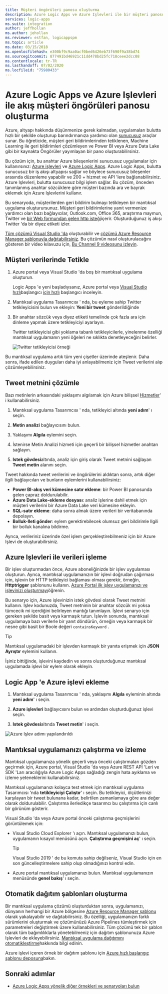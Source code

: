 ```yaml
---
title: Müşteri öngörüleri panosu oluşturma
description: Azure Logic Apps ve Azure Işlevleri ile bir müşteri panosu oluşturarak müşteri geri bildirimlerini, sosyal medya verilerini ve daha fazlasını yönetin
services: logic-apps
ms.suite: integration
author: jeffhollan
ms.author: jehollan
ms.reviewer: estfan, logicappspm
ms.topic: article
ms.date: 03/15/2018
ms.openlocfilehash: e300bf9c9aa0acf0bed6426eb73f690f9a38bd74
ms.sourcegitcommit: 877491bd46921c11dd478bd25fc718ceee2dcc08
ms.contentlocale: tr-TR
ms.lasthandoff: 07/02/2020
ms.locfileid: "75980433"
---
```

# <a name="create-a-streaming-customer-insights-dashboard-with-azure-logic-apps-and-azure-functions"></a>Azure Logic Apps ve Azure Işlevleri ile akış müşteri öngörüleri panosu oluşturma

Azure, altyapı hakkında düşünmenize gerek kalmadan, uygulamaları bulutta hızlı bir şekilde oluşturup barındırmanıza yardımcı olan [sunucusuz](https://azure.microsoft.com/solutions/serverless/) araçlar sunar. Bu öğreticide, müşteri geri bildirimlerinden tetiklenen, Machine Learning ile geri bildirimleri çözümleyen ve Power BI veya Azure Data Lake gibi bir kaynakta Öngörüler yayımlayan bir pano oluşturabilirsiniz.

Bu çözüm için, bu anahtar Azure bileşenlerini sunucusuz uygulamalar için kullanırsınız: [Azure işlevleri](https://azure.microsoft.com/services/functions/) ve [Azure Logic Apps](https://azure.microsoft.com/services/logic-apps/).
Azure Logic Apps, bulutta sunucusuz bir iş akışı altyapısı sağlar ve böylece sunucusuz bileşenler arasında düzenleme yapabilir ve 200 + hizmet ve API 'lere bağlanabilirsiniz. Azure Işlevleri, bulutta sunucusuz bilgi işlem sağlar. Bu çözüm, önceden tanımlanmış anahtar sözcüklere göre müşteri bazında ara ve bayrak eklemek için Azure Işlevlerini kullanır.

Bu senaryoda, müşterilerden geri bildirim bulmayı tetikleyen bir mantıksal uygulama oluşturursunuz. Müşteri geri bildirimlerine yanıt vermenize yardımcı olan bazı bağlayıcılar, Outlook.com, Office 365, araştırma maymun, Twitter ve [bir Web formundan gelen http isteği](https://blogs.msdn.microsoft.com/logicapps/2017/01/30/calling-a-logic-app-from-an-html-form/)içerir. Oluşturduğunuz iş akışı Twitter 'da bir diyez etiketi izler.

[Tüm çözümü Visual Studio 'da](../logic-apps/quickstart-create-logic-apps-with-visual-studio.md) oluşturabilir ve [çözümü Azure Resource Manager şablonuyla dağıtabilirsiniz](../logic-apps/logic-apps-deploy-azure-resource-manager-templates.md). Bu çözümün nasıl oluşturulacağını gösteren bir video kılavuzu için, [Bu Channel 9 videosunu izleyin](https://aka.ms/logicappsdemo). 

## <a name="trigger-on-customer-data"></a>Müşteri verilerinde Tetikle

1. Azure portal veya Visual Studio 'da boş bir mantıksal uygulama oluşturun. 

   Logic Apps 'e yeni başladıysanız, Azure portal veya [Visual Studio hızlı](../logic-apps/quickstart-create-logic-apps-with-visual-studio.md)başlangıcı [için hızlı](../logic-apps/quickstart-create-first-logic-app-workflow.md) başlangıcı inceleyin.

2. Mantıksal uygulama Tasarımcısı ' nda, bu eyleme sahip Twitter tetikleyicisini bulun ve ekleyin: **Yeni bir tweet** gönderildiğinde

3. Bir anahtar sözcük veya diyez etiketi temelinde çok fazla ara için dinleme yapmak üzere tetikleyiciyi ayarlayın.

   Twitter tetikleyicisi gibi yoklama tabanlı tetikleyicilerle, yinelenme özelliği mantıksal uygulamanın yeni öğeleri ne sıklıkta denetleyeceğini belirler.

   ![Twitter tetikleyicisi örneği][1]

Bu mantıksal uygulama artık tüm yeni çişetler üzerinde ateşlenir. Daha sonra, ifade edilen duyguları daha iyi anlayabilmeniz için Tweet verilerini alıp çözümleyebilirsiniz. 

## <a name="analyze-tweet-text"></a>Tweet metnini çözümle

Bazı metinlerin arkasındaki yaklaşımı algılamak için Azure bilişsel [Hizmetler](https://azure.microsoft.com/services/cognitive-services/)' i kullanabilirsiniz.

1. Mantıksal uygulama Tasarımcısı ' nda, tetikleyici altında **yeni adım**' ı seçin.

2. **Metin analizi** bağlayıcısını bulun.

3. Yaklaşımı **Algıla** eylemini seçin.

4. İstenirse Metin Analizi hizmeti için geçerli bir bilişsel hizmetler anahtarı sağlayın.

5. **Istek gövdesi**altında, analiz için giriş olarak Tweet metnini sağlayan **Tweet metin** alanını seçin.

Tweet hakkında tweet verilerini ve öngörülerini aldıktan sonra, artık diğer ilgili bağlayıcıları ve bunların eylemlerini kullanabilirsiniz:

* **Power BI-akış veri kümesine satır ekleme**: bir Power BI panosunda gelen çapraz doldurulabilir.
* **Azure Data Lake-ekleme dosyası**: analiz işlerine dahil etmek için müşteri verilerini bir Azure Data Lake veri kümesine ekleyin.
* **SQL-satır ekleme**: daha sonra almak üzere verileri bir veritabanında depolayın.
* **Bolluk-Ileti gönder**: eylem gerektirebilecek olumsuz geri bildirimle Ilgili bir bolluk kanalına bildirme.

Ayrıca, verileriniz üzerinde özel işlem gerçekleştirebilmeniz için bir Azure Işlevi de oluşturabilirsiniz. 

## <a name="process-data-with-azure-functions"></a>Azure Işlevleri ile verileri işleme

Bir işlev oluşturmadan önce, Azure aboneliğinizde bir işlev uygulaması oluşturun. Ayrıca, mantıksal uygulamanızın bir işlevi doğrudan çağırması için, işlevin bir HTTP tetikleyici bağlaması olması gerekir, örneğin, **Httptrigger** şablonunu kullanın. [Azure Portal ilk işlev uygulamanızı ve işlevinizi oluşturmayı](../azure-functions/functions-create-first-azure-function-azure-portal.md)öğrenin.

Bu senaryo için, Azure işlevinizin istek gövdesi olarak Tweet metnini kullanın. İşlev kodunuzda, Tweet metninin bir anahtar sözcük mi yoksa tümcecik mi içerdiğini belirleyen mantığı tanımlayın. İşlevi senaryo için gereken şekilde basit veya karmaşık tutun.
İşlevin sonunda, mantıksal uygulamaya bazı verilerle bir yanıt döndürün, örneğin veya karmaşık bir nesne gibi basit bir Boole değeri `containsKeyword` .

> [!TIP]
> Mantıksal uygulamadaki bir işlevden karmaşık bir yanıta erişmek için **JSON Ayrıştır** eylemini kullanın.

İşiniz bittiğinde, işlevini kaydedin ve sonra oluşturduğunuz mantıksal uygulamada işlevi bir eylem olarak ekleyin.

## <a name="add-azure-function-to-logic-app"></a>Logic App 'e Azure işlevi ekleme

1. Mantıksal uygulama Tasarımcısı ' nda, yaklaşımı **Algıla** eyleminin altında **yeni adım**' ı seçin.

2. **Azure işlevleri** bağlayıcısını bulun ve ardından oluşturduğunuz işlevi seçin.

3. **Istek gövdesi**altında **Tweet metin**' i seçin.

![Azure Işlev adımı yapılandırıldı][2]

## <a name="run-and-monitor-your-logic-app"></a>Mantıksal uygulamanızı çalıştırma ve izleme

Mantıksal uygulamanıza yönelik geçerli veya önceki çalıştırmaları gözden geçirmek için, Azure portal, Visual Studio 'da veya Azure REST API 'Leri ve SDK 'Ları aracılığıyla Azure Logic Apps sağladığı zengin hata ayıklama ve izleme yeteneklerini kullanabilirsiniz.

Mantıksal uygulamanızı kolayca test etmek için mantıksal uygulama Tasarımcısı 'nda **tetikleyiciyi Çalıştır**' ı seçin. Bu tetikleyici, ölçütlerinizi karşılayan bir tweet bulunana kadar, belirtilen zamanlamaya göre ara değer olarak doldurulabilir. Çalıştırma ilerledikçe tasarımcı bu çalıştırma için canlı bir görünüm gösterir.

Visual Studio 'da veya Azure portal önceki çalıştırma geçmişlerini görüntülemek için: 

* Visual Studio Cloud Explorer 'ı açın. Mantıksal uygulamanızı bulun, uygulamanın kısayol menüsünü açın. **Çalıştırma geçmişini aç**' ı seçin.

  > [!TIP]
  > Visual Studio 2019 ' de bu komuta sahip değilseniz, Visual Studio için en son güncelleştirmelere sahip olup olmadığınızı kontrol edin.

* Azure portal mantıksal uygulamanızı bulun. Mantıksal uygulamanızın menüsünde **genel bakış**' ı seçin. 

## <a name="create-automated-deployment-templates"></a>Otomatik dağıtım şablonları oluşturma

Bir mantıksal uygulama çözümü oluşturduktan sonra, uygulamanızı, dünyanın herhangi bir Azure bölgesine [Azure Resource Manager şablonu](../azure-resource-manager/templates/overview.md) olarak yakalayabilir ve dağıtabilirsiniz. Bu özelliği, uygulamanızın farklı sürümlerini oluşturmak ve çözümünüzü Azure Pipelines tümleştirmek için parametreleri değiştirmek üzere kullanabilirsiniz. Tüm çözümü tek bir şablon olarak tüm bağımlılıklarla yönetebilmeniz için dağıtım şablonunuza Azure Işlevleri de ekleyebilirsiniz. [Mantıksal uygulama dağıtımını otomatikleştirme](logic-apps-azure-resource-manager-templates-overview.md)hakkında bilgi edinin.

Azure işlevi içeren örnek bir dağıtım şablonu için [Azure hızlı başlangıç şablonu deposuna](https://github.com/Azure/azure-quickstart-templates/tree/master/101-function-app-create-dynamic)bakın.

## <a name="next-steps"></a>Sonraki adımlar

* [Azure Logic Apps yönelik diğer örnekleri ve senaryoları bulun](logic-apps-examples-and-scenarios.md)

<!-- Image References -->
[1]: ./media/logic-apps-scenario-social-serverless/twitter.png
[2]: ./media/logic-apps-scenario-social-serverless/function.png
